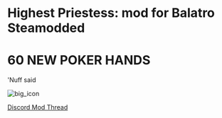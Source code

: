 # Highest Priestess: mod for Balatro Steamodded

# 60 NEW POKER HANDS

'Nuff said

![big_icon](https://github.com/user-attachments/assets/72d7b314-20d2-45d7-9d3f-37c1b7994744)

[Discord Mod Thread](https://discord.com/channels/1116389027176787968/1337113295391555595)
